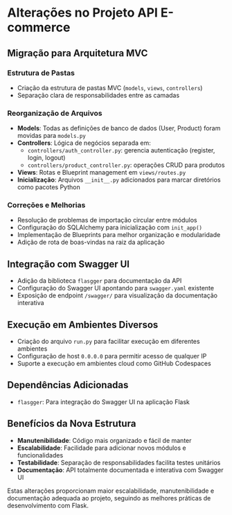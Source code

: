 # Alterações no Projeto API E-commerce

## Migração para Arquitetura MVC

### Estrutura de Pastas
- Criação da estrutura de pastas MVC (`models`, `views`, `controllers`)
- Separação clara de responsabilidades entre as camadas

### Reorganização de Arquivos
- **Models**: Todas as definições de banco de dados (User, Product) foram movidas para `models.py`
- **Controllers**: Lógica de negócios separada em:
  - `controllers/auth_controller.py`: gerencia autenticação (register, login, logout)
  - `controllers/product_controller.py`: operações CRUD para produtos
- **Views**: Rotas e Blueprint management em `views/routes.py`
- **Inicialização**: Arquivos `__init__.py` adicionados para marcar diretórios como pacotes Python

### Correções e Melhorias
- Resolução de problemas de importação circular entre módulos
- Configuração do SQLAlchemy para inicialização com `init_app()`
- Implementação de Blueprints para melhor organização e modularidade
- Adição de rota de boas-vindas na raiz da aplicação

## Integração com Swagger UI
- Adição da biblioteca `flasgger` para documentação da API
- Configuração do Swagger UI apontando para `swagger.yaml` existente
- Exposição de endpoint `/swagger/` para visualização da documentação interativa

## Execução em Ambientes Diversos
- Criação do arquivo `run.py` para facilitar execução em diferentes ambientes
- Configuração de host `0.0.0.0` para permitir acesso de qualquer IP
- Suporte a execução em ambientes cloud como GitHub Codespaces

## Dependências Adicionadas
- `flasgger`: Para integração do Swagger UI na aplicação Flask

## Benefícios da Nova Estrutura
- **Manutenibilidade**: Código mais organizado e fácil de manter
- **Escalabilidade**: Facilidade para adicionar novos módulos e funcionalidades
- **Testabilidade**: Separação de responsabilidades facilita testes unitários
- **Documentação**: API totalmente documentada e interativa com Swagger UI

Estas alterações proporcionam maior escalabilidade, manutenibilidade e documentação adequada ao projeto, seguindo as melhores práticas de desenvolvimento com Flask.